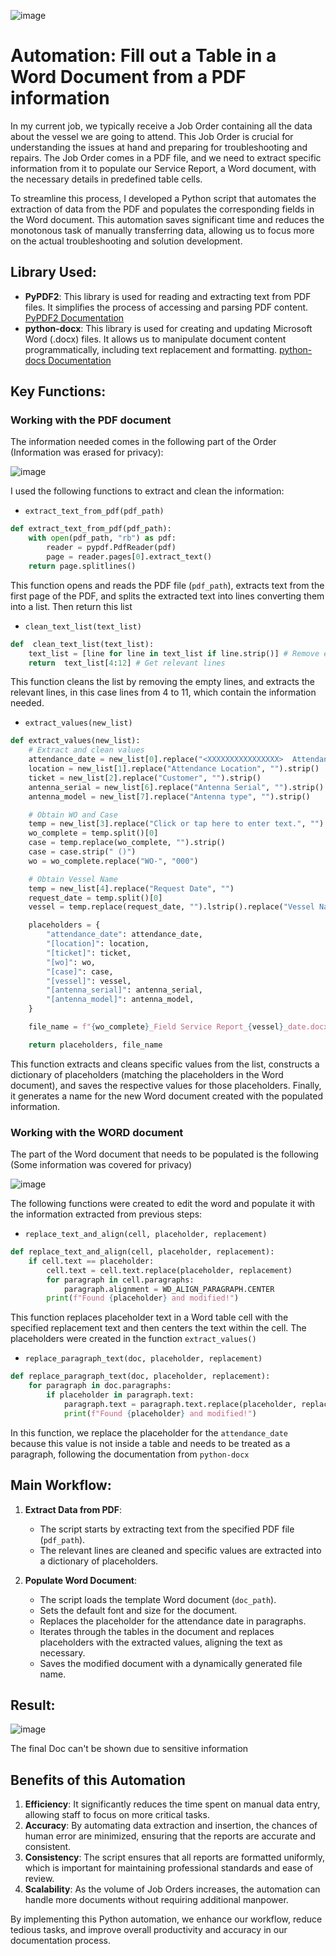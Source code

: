 
![image](https://github.com/cristobalgrau/automation-fill-report-pdf-to-word/assets/119089907/c9db6e26-d217-44c6-ae77-948873aaa9b0)


# Automation: Fill out a Table in a Word Document from a PDF information


In my current job, we typically receive a Job Order containing all the data about the vessel we are going to attend. This Job Order is crucial for understanding the issues at hand and preparing for troubleshooting and repairs. The Job Order comes in a PDF file, and we need to extract specific information from it to populate our Service Report, a Word document, with the necessary details in predefined table cells.

To streamline this process, I developed a Python script that automates the extraction of data from the PDF and populates the corresponding fields in the Word document. This automation saves significant time and reduces the monotonous task of manually transferring data, allowing us to focus more on the actual troubleshooting and solution development.

## Library Used:

- **PyPDF2**: This library is used for reading and extracting text from PDF files. It simplifies the process of accessing and parsing PDF content.
	[PyPDF2 Documentation](https://pypdf.readthedocs.io/en/stable/)
- **python-docx**: This library is used for creating and updating Microsoft Word (.docx) files. It allows us to manipulate document content programmatically, including text replacement and formatting.
	[python-docs Documentation](https://python-docx.readthedocs.io/en/latest/index.html)

## Key Functions:

### Working with the PDF document

The information needed comes in the following part of the Order (Information was erased for privacy):

![image](https://github.com/cristobalgrau/automation-fill-report-pdf-to-word/assets/119089907/24066aec-9d27-4150-b12c-42b757b700f2)


I used the following functions to extract and clean the information:


- `extract_text_from_pdf(pdf_path)`
```python
def extract_text_from_pdf(pdf_path):
	with open(pdf_path, "rb") as pdf:
		reader = pypdf.PdfReader(pdf)
		page = reader.pages[0].extract_text()
	return page.splitlines()
```

This function opens and reads the PDF file (`pdf_path`), extracts text from the first page of the PDF, and splits the extracted text into lines converting them into a list. Then return this list


- `clean_text_list(text_list)`
```python
def  clean_text_list(text_list):
	text_list = [line for line in text_list if line.strip()] # Remove empty lines
	return  text_list[4:12] # Get relevant lines
```

This function cleans the list by removing the empty lines, and extracts the relevant lines, in this case lines from 4 to 11, which contain the information needed.


- `extract_values(new_list)`
```python
def extract_values(new_list):
    # Extract and clean values
    attendance_date = new_list[0].replace("<XXXXXXXXXXXXXXXX>  Attendance Date", "").strip()
    location = new_list[1].replace("Attendance Location", "").strip()
    ticket = new_list[2].replace("Customer", "").strip()
    antenna_serial = new_list[6].replace("Antenna Serial", "").strip()
    antenna_model = new_list[7].replace("Antenna type", "").strip()

    # Obtain WO and Case
    temp = new_list[3].replace("Click or tap here to enter text.", "").replace("Case / WO", "").lstrip()
    wo_complete = temp.split()[0]
    case = temp.replace(wo_complete, "").strip()
    case = case.strip(" ()")
    wo = wo_complete.replace("WO-", "000")

    # Obtain Vessel Name
    temp = new_list[4].replace("Request Date", "")
    request_date = temp.split()[0]
    vessel = temp.replace(request_date, "").lstrip().replace("Vessel Name", "").strip()

    placeholders = {
        "attendance_date": attendance_date,
        "[location]": location,
        "[ticket]": ticket,
        "[wo]": wo,
        "[case]": case,
        "[vessel]": vessel,
        "[antenna_serial]": antenna_serial,
        "[antenna_model]": antenna_model,
    }

    file_name = f"{wo_complete}_Field Service Report_{vessel}_date.docx"

    return placeholders, file_name
```

This function extracts and cleans specific values from the list, constructs a dictionary of placeholders (matching the placeholders in the Word document), and saves the respective values for those placeholders. Finally, it generates a name for the new Word document created with the populated information.


### Working with the WORD document

The part of the Word document that needs to be populated is the following (Some information was covered for privacy)

![image](https://github.com/cristobalgrau/automation-fill-report-pdf-to-word/assets/119089907/48b8c7c8-22cb-4be0-8b31-5e59a6f755ea)

The following functions were created to edit the word and populate it with the information extracted from previous steps:

- `replace_text_and_align(cell, placeholder, replacement)`
```python
def replace_text_and_align(cell, placeholder, replacement):
    if cell.text == placeholder:
        cell.text = cell.text.replace(placeholder, replacement)
        for paragraph in cell.paragraphs:
            paragraph.alignment = WD_ALIGN_PARAGRAPH.CENTER
        print(f"Found {placeholder} and modified!")
```

This function replaces placeholder text in a Word table cell with the specified replacement text and then centers the text within the cell. The placeholders were created in the function `extract_values()`


- `replace_paragraph_text(doc, placeholder, replacement)`
```python
def replace_paragraph_text(doc, placeholder, replacement):
    for paragraph in doc.paragraphs:
        if placeholder in paragraph.text:
            paragraph.text = paragraph.text.replace(placeholder, replacement)
            print(f"Found {placeholder} and modified!")
```

In this function, we replace the placeholder for the `attendance_date` because this value is not inside a table and needs to be treated as a paragraph, following the documentation from `python-docx`


## Main Workflow:

1. **Extract Data from PDF**:
    
    -   The script starts by extracting text from the specified PDF file (`pdf_path`).
    -   The relevant lines are cleaned and specific values are extracted into a dictionary of placeholders.

2. **Populate Word Document**:
    
    -   The script loads the template Word document (`doc_path`).
    -   Sets the default font and size for the document.
    -   Replaces the placeholder for the attendance date in paragraphs.
    -   Iterates through the tables in the document and replaces placeholders with the extracted values, aligning the text as necessary.
    -   Saves the modified document with a dynamically generated file name.

## Result:

![image](https://github.com/cristobalgrau/automation-fill-report-pdf-to-word/assets/119089907/b9d3c3e8-14aa-44c6-867b-f36bc37f1663)


The final Doc can't be shown due to sensitive information


## Benefits of this Automation

1.  **Efficiency**: It significantly reduces the time spent on manual data entry, allowing staff to focus on more critical tasks.
2.  **Accuracy**: By automating data extraction and insertion, the chances of human error are minimized, ensuring that the reports are accurate and consistent.
3.  **Consistency**: The script ensures that all reports are formatted uniformly, which is important for maintaining professional standards and ease of review.
4.  **Scalability**: As the volume of Job Orders increases, the automation can handle more documents without requiring additional manpower.

By implementing this Python automation, we enhance our workflow, reduce tedious tasks, and improve overall productivity and accuracy in our documentation process.

